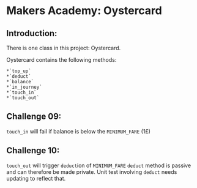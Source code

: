 # Makers Academy: Oystercard

## Introduction:

There is one class in this project:
  Oystercard.

  Oystercard contains the following methods:

    *`top_up`
    *`deduct`
    *`balance`
    *`in_journey`
    *`touch_in`
    *`touch_out`


## Challenge 09:
  `touch_in` will fail if balance is below the `MINIMUM_FARE` (1£)

## Challenge 10:
  `touch_out` will trigger `deduct`ion of `MINIMUM_FARE`
  `deduct` method is passive and can therefore be made private.
  Unit test involving `deduct` needs updating to reflect that.
